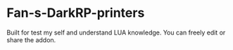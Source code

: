 # Fan-s-DarkRP-printers
Built for test my self and understand LUA knowledge.  You can freely edit or share the addon.
